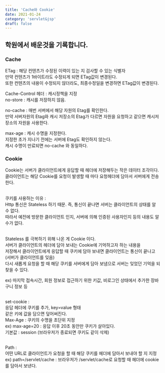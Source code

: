 ```yaml
---
title: 'Cache와 Cookie'
date: 2021-01-24
category: 'servlet&jsp'
draft: false
---
```




## 학원에서 배운것을 기록합니다.


### Cache

ETag : 해당 컨텐츠가 수정된 이력이 있는 지 검사할 수 있는 식별자  
만약 컨텐츠가 1바이트라도 수정되게 되면 ETag값이 변경된다.  
또한 컨텐츠의 내용이 수정되지 않더라도, 최종수정일을 변경하면 ETag값이 변경된다.  


Cache-Control 헤더 : 캐시정책을 지정  
no-store : 캐시를 저장하지 않음.  

no-cache : 매번 서버에서 해당 자원의 Etag를 확인한다.  
만약 서버자원의 Etag와 캐시 저장소의 Etag가 다르면 자원을 요청하고 같으면 캐시저장소의 자원을 사용한다.  

max-age : 캐시 수명을 지정한다.  
지정한 초가 지나기 전에는 서버에 Etag도 확인하지 않는다.  
캐시 수명이 만료되면 no-cache 와 동일하다.  



### Cookie

Cookie는 서버가 클라이언트에게 응답할 때 헤더에 저장해두는 작은 데이터 조각이다.  
클라이언트는 해당 Cookie를 요청이 발생할 때 마다 요청헤더에 담아서 서버에게 전송한다.  
<br>


쿠키를 사용하는 이유 :  
Http 통신은 Stateless 하기 때문. 즉, 통신이 끝나면 서버는 클라이언트의 상태를 알 수 없다.  
따라서 예전에 방문한 클라이언트 인지, 서버에 의해 인증된 사용자인지 등의 내용도 알 수가 없다.  
<br>


Stateless 를 극복하기 위해 나온 게 Cookie 이다.  
서버가 클라이언트의 헤더에 담아 보내는 Cookie에 기억하고자 하는 내용을  
저장해서 클라이언트에게 응답할 때 쿠키에 담아 보내면 클라이언트는 통신이 끝나고 (서버가 클라이언트를 잊음)  
다시 새롭게 요청을 할 때 해당 쿠키를 서버에게 담아 보냄으로 서버는 잊었던 기억을 되찾을 수 있다.  

ex) 마지막 접속시간, 회원 정보로 접근하기 위한 키값, 비로그인 상태에서 추가한 장바구니 정보 등  
<br>


set-cookie :  
응답 헤더에 쿠키를 추가,  key=value 형태  
같은 키에 값을 담으면 덮어써진다.  
Max-Age : 쿠키의 수명을 초단위 지정  
ex) max-age=20 : 응답 이후 20초 동안만 쿠키가 살아있다.  
기본값 : session (브라우저가 종료되면 쿠키도 같이 삭제)  
<br>


Path :  
어떤 URL로 클라이언트가 요청을 할 때 해당 쿠키를 헤더에 담아서 보내야 할 지 지정  
ex) path=/servlet/cache : 브라우저가 /servlet/cache로 요청할 때 헤더에 cookie를 담아서 보낸다.  






